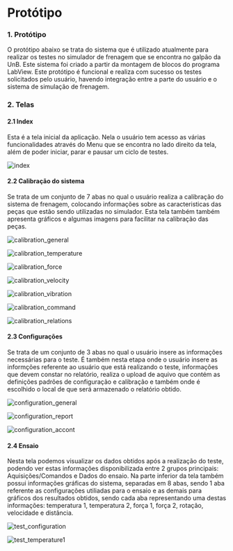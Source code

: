 # Protótipo

### 1. Protótipo

O protótipo abaixo se trata do sistema que é utilizado atualmente para realizar os testes no simulador de frenagem que se encontra no galpão da UnB. Este sistema foi criado a partir da montagem de blocos do programa LabView. Este protótipo é funcional e realiza com sucesso os testes solicitados pelo usuário, havendo integração entre a parte do usuário e o sistema de simulação de frenagem.

### 2. Telas

#### 2.1 Index

Esta é a tela inicial da aplicação. Nela o usuário tem acesso as várias funcionalidades através do Menu que se encontra no lado direito da tela, além de poder iniciar, parar e pausar um ciclo de testes.

![index](prototypeImages/index.png)

#### 2.2 Calibração do sistema

Se trata de um conjunto de 7 abas no qual o usuário realiza a calibração do sistema de frenagem, colocando informações sobre as caracteristicas das peças que estão sendo utilizadas no simulador. Esta tela também também apresenta gráficos e algumas imagens para facilitar na calibração das peças.

![calibration_general](prototypeImages/calibration_general.png)

![calibration_temperature](prototypeImages/calibration_temperature.png)

![calibration_force](prototypeImages/calibration_force.png)

![calibration_velocity](prototypeImages/calibration_velocity.png)

![calibration_vibration](prototypeImages/calibration_vibration.png)

![calibration_command](prototypeImages/calibration_command.png)

![calibration_relations](prototypeImages/calibration_relations.png)

#### 2.3 Configurações

Se trata de um conjunto de 3 abas no qual o usuário insere as informações necessárias para o teste. É também nesta etapa onde o usuário insere as informções referente ao usuário que está realizando o teste, informações que devem constar no relatório, realiza o upload de aquivo que contém as definições padrões de configuração e calibração e também onde é escolhido o local de que será armazenado o relatório obtido.

![configuration_general](prototypeImages/configuration_general.png)

![configuration_report](prototypeImages/configuration_report.png)

![configuration_accont](prototypeImages/configuration_accont.png)

#### 2.4 Ensaio

Nesta tela podemos visualizar os dados obtidos após a realização do teste, podendo ver estas informações disponibilizada entre 2 grupos principais: Aquisições/Comandos e Dados do ensaio. Na parte inferior da tela também possui informações gráficas do sistema, separadas em 8 abas, sendo 1 aba referente as configurações utiliadas para o ensaio e as demais para gráficos dos resultados obtidos, sendo cada aba representando uma destas informações: temperatura 1, temperatura 2, força 1, força 2, rotação, velocidade e distância.

![test_configuration](prototypeImages/test_configuration.png)

![test_temperature1](prototypeImages/test_temperature1.png)
